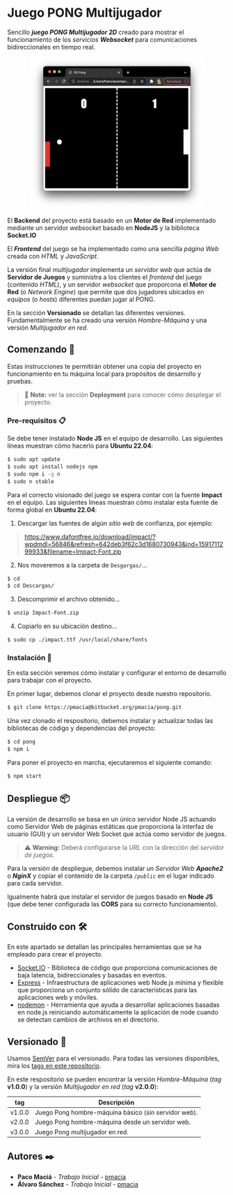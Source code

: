 # Juego PONG Multijugador

Sencillo _**juego PONG Multijugador 2D**_ creado para mostrar el funcionamiento de los _servicios **Websocket**_ para comunicaciones bidireccionales en tiempo real.

<!-- ![Captura de pantalla del Juego Pong](./pong.png "Juego Pong") -->
<p style="text-align:center"><img src="./pong.png" width="400" height="350"></p>

El **Backend** del proyecto está basado en un **Motor de Red** implementado mediante un servidor _websocket_ basado en **NodeJS** y la biblioteca **Socket.IO**

El _**Frontend**_ del juego se ha implementado como una sencilla _página Web_ creada con _HTML_ y _JavaScript_.

La versión final *multijugador* implementa un *servidor web* que actúa de **Servidor de Juegos** y suministra a los clientes el _frontend_ del juego (contenido _HTML_), y un servidor _websocket_ que proporcona el **Motor de Red** (o _Network Engine_) que permite que  dos jugadores ubicados en _equipos_ (o _hosts_) diferentes puedan jugar al PONG.

En la sección **Versionado** se detallan las diferentes versiones. Fundamentalmente se ha creado una versión _Hombre-Máquina_ y una versión _Multijugador en red_.

## Comenzando 🚀

Estas instrucciones te permitirán obtener una copia del proyecto en funcionamiento en tu máquina local para propósitos de desarrollo y pruebas.

> :memo: **Note:** ver la sección **Deployment** para conocer cómo desplegar el proyecto.

### Pre-requisitos 📋

Se debe tener instalado **Node JS** en el equipo de desarrollo. Las siguientes líneas muestran cómo hacerlo para **Ubuntu 22.04**:

```sh
$ sudo apt update
$ sudo apt install nodejs npm
$ sudo npm i -g n
$ sudo n stable
```

Para el correcto visionado del juego se espera contar con la fuente **Impact** en el equipo. Las siguientes líneas muestran cómo instalar esta fuente de forma global en **Ubuntu 22.04**:

1. Descargar las fuentes de algún *sitio web* de confianza, por ejemplo:
> https://www.dafontfree.io/download/impact/?wpdmdl=56846&refresh=642deb3f62c3d1680730943&ind=1591711299933&filename=Impact-Font.zip

2. Nos moveremos a la carpeta de ```Desgargas/```...
```sh
$ cd
$ cd Descargas/
```

3. Descomprimir el archivo obtenido...
```sh
$ unzip Impact-Font.zip
```

4. Copiarlo en su ubicación destino... 

```sh
$ sudo cp ./impact.ttf /usr/local/share/fonts
```

### Instalación 🔧

En esta sección veremos cómo instalar y configurar el entorno de desarrollo para trabajar con el proyecto.

En primer lugar, debemos clonar el proyecto desde nuestro repositorio.

```sh
$ git clone https://pmacia@bitbucket.org/pmacia/pong.git
```

Una vez clonado el respositorio, debemos instalar y actualizar todas las bibliotecas de código y dependencias del proyecto:

```sh
$ cd pong
$ npm i
```

Para poner el proyecto en marcha, ejecutaremos el siguiente comando:

```sh
$ npm start
```

## Despliegue 📦

La versión de desarrollo se basa en un único servidor Node JS actuando como Servidor Web de páginas estáticas que proporciona la interfaz de usuario (GUI) y un servidor Web Socket que actúa como servidor de juegos.

> :warning: **Warning:** Deberá configurarse la *URL* con la dirección del *servidor de juegos*.

Para la versión de despliegue, debemos instalar un _Servidor Web **Apache2**_ o _**NginX**_ y copiar el contenido de la carpeta _`/public`_ en el lugar indicado para cada servidor.

Igualmente habrá que instalar el servidor de juegos basado en **Node JS** (que debe tener configurada las **CORS** para su correcto funcionamiento).

## Construido con 🛠️

En este apartado se detallan las principales herramientas que se ha empleado para crear el proyecto.

* [Socket.IO](https://socket.io/docs/v4/) - Biblioteca de código que proporciona comunicaciones de baja latencia, bidireccionales y basadas en eventos.
* [Express](https://expressjs.com/es/) - Infraestructura de aplicaciones web Node.js mínima y flexible que proporciona un conjunto sólido de características para las aplicaciones web y móviles.
* [nodemon](https://www.npmjs.com/package/nodemon) - Herramienta que ayuda a desarrollar aplicaciones basadas en node.js reiniciando automáticamente la aplicación de node cuando se detectan cambios de archivos en el directorio.

## Versionado 📌

Usamos [SemVer](http://semver.org/) para el versionado. Para todas las versiones disponibles, mira los [tags en este repositorio](https://bitbucket.org/pmacia/pong/tags).

En este respositorio se pueden encontrar la versión _Hombre-Máquina_ (_tag_ **v1.0.0**) y la versión _Multijugador en red_ (_tag_ **v2.0.0**):

tag    | Descripción
------ | ------------------------------------------
v1.0.0 | Juego Pong hombre-máquina básico (sin servidor web).
v2.0.0 | Juego Pong hombre-máquina desde un servidor web.
v3.0.0 | Juego Pong multijugador en red.

## Autores ✒️


* **Paco Maciá** - *Trabajo Inicial* - [pmacia](https://bitbucket.org/pmacia)
* **Álvaro Sánchez** - *Trabajo Inicial* - [pmacia](https://github.com/asp161)



